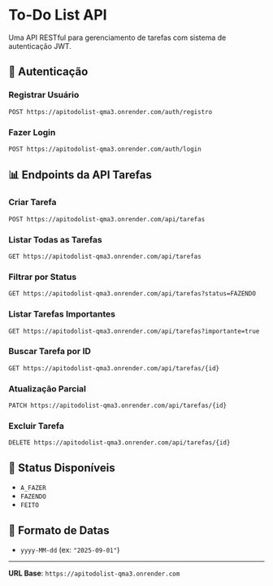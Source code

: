 # To-Do List API

Uma API RESTful para gerenciamento de tarefas com sistema de autenticação JWT.

## 🔐 Autenticação

### Registrar Usuário
```http
POST https://apitodolist-qma3.onrender.com/auth/registro
```

### Fazer Login
```http
POST https://apitodolist-qma3.onrender.com/auth/login
```

## 📊 Endpoints da API Tarefas

### Criar Tarefa
```http
POST https://apitodolist-qma3.onrender.com/api/tarefas
```

### Listar Todas as Tarefas
```http
GET https://apitodolist-qma3.onrender.com/api/tarefas
```

### Filtrar por Status
```http
GET https://apitodolist-qma3.onrender.com/api/tarefas?status=FAZENDO
```

### Listar Tarefas Importantes
```http
GET https://apitodolist-qma3.onrender.com/api/tarefas?importante=true
```

### Buscar Tarefa por ID
```http
GET https://apitodolist-qma3.onrender.com/api/tarefas/{id}
```

### Atualização Parcial
```http
PATCH https://apitodolist-qma3.onrender.com/api/tarefas/{id}
```

### Excluir Tarefa
```http
DELETE https://apitodolist-qma3.onrender.com/api/tarefas/{id}
```

## 🎯 Status Disponíveis
- `A_FAZER`
- `FAZENDO` 
- `FEITO`

## 📅 Formato de Datas
- `yyyy-MM-dd` (ex: `"2025-09-01"`)

---

**URL Base**: `https://apitodolist-qma3.onrender.com` 
